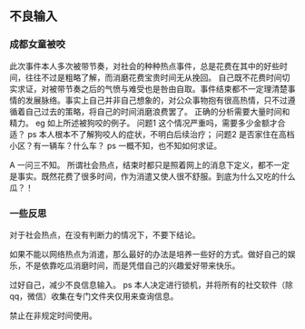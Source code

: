 ## 不良输入

### 成都女童被咬

  此次事件本人多次被带节奏，对社会的种种热点事件，总是花费在其中的好些时间，往往不过是粗略了解，而消磨花费宝贵时间无从挽回。
  自己既不花费时间切实求证，对被带节奏之后的气愤与难受也是咎由自取。事件结束都不一定理清楚事情的发展脉络。事实上自己并非自己想象的，对公众事物抱有很高热情，只不过遵循着自己过去的策略，将自己的时间消磨浪费罢了。
  正确的分析需要大量时间和精力。
eg  如上所述被狗咬的例子。
问题1 这个情况严重吗，需要多少金额才合适？
ps 本人根本不了解狗咬人的症状，不明白后续治疗；
问题2 是否家住在高档小区？有一辆车？什么车？
ps 一概不知，也不知如何求证。
 
A 一问三不知。
  所谓社会热点，结束时都只是照着网上的消息下定义，都不一定是事实。既然花费了很多时间，作为消遣又使人很不舒服。到底为什么又吃的什么瓜？！

### 一些反思

对于社会热点，在没有判断力的情况下，不要下结论。

如果不能以网络热点为消遣，那么最好的办法是培养一些好的方式。做好自己的娱乐，不是依靠吃瓜消磨时间，而是凭借自己的兴趣爱好带来快乐。

过好自己，减少不良信息输入。
ps 本人决定进行锁机，并将所有的社交软件（除qq，微信）收集在专门文件夹仅用来查询信息。

禁止在非规定时间使用。


